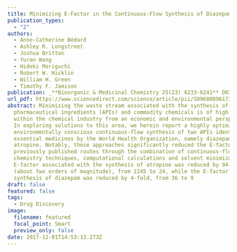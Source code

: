 ```yaml
---
title: Minimizing E-Factor in the Continuous-Flow Synthesis of Diazepam and Atropine 
publication_types:
  - "2"
authors:
  - Anne-Catherine Bédard
  - Ashley R. Longstreet
  - Joshua Britton
  - Yuran Wang
  - Hideki Moriguchi
  - Robert W. Hicklin
  - William H. Green
  - Timothy F. Jamison
publication: _**Bioorganic & Medicinal Chemistry 25(23) 6233-6241** DOI 10.1016/j.bmc.2017.02.002_
url_pdf: https://www.sciencedirect.com/science/article/pii/S0968089617302201?via%3Dihub
abstract: Minimizing the waste stream associated with the synthesis of active
  pharmaceutical ingredients (APIs) and commodity chemicals is of high interest
  within the chemical industry from an economic and environmental perspective.
  In exploring solutions to this area, we herein report a highly optimized and
  environmentally conscious continuous-flow synthesis of two APIs identified as
  essential medicines by the World Health Organization, namely diazepam and
  atropine. Notably, these approaches significantly reduced the E-factor of
  previously published routes through the combination of continuous-flow
  chemistry techniques, computational calculations and solvent minimization. The
  E-factor associated with the synthesis of atropine was reduced by 94-fold
  (about two orders of magnitude), from 2245 to 24, while the E-factor for the
  synthesis of diazepam was reduced by 4-fold, from 36 to 9
draft: false
featured: false
tags:
  - Drug Discovery
image:
  filename: featured
  focal_point: Smart
  preview_only: false
date: 2017-12-01T14:53:13.273Z
---
```

